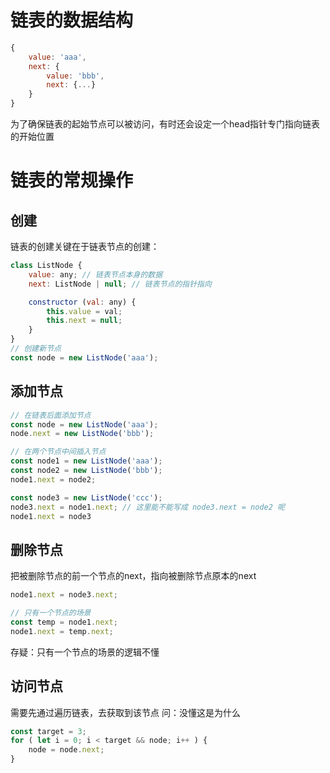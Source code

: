 # 链表的数据结构
```js
{
    value: 'aaa',
    next: {
        value: 'bbb',
        next: {...}
    }
}
```
为了确保链表的起始节点可以被访问，有时还会设定一个head指针专门指向链表的开始位置

# 链表的常规操作
## 创建
链表的创建关键在于链表节点的创建：
```js
class ListNode {
    value: any; // 链表节点本身的数据
    next: ListNode | null; // 链表节点的指针指向

    constructor (val: any) {
        this.value = val;
        this.next = null;
    }
}
// 创建新节点
const node = new ListNode('aaa');
```
## 添加节点
```js
// 在链表后面添加节点
const node = new ListNode('aaa');
node.next = new ListNode('bbb');

// 在两个节点中间插入节点
const node1 = new ListNode('aaa');
const node2 = new ListNode('bbb');
node1.next = node2;

const node3 = new ListNode('ccc');
node3.next = node1.next; // 这里能不能写成 node3.next = node2 呢
node1.next = node3
```
## 删除节点
把被删除节点的前一个节点的next，指向被删除节点原本的next
```js
node1.next = node3.next;

// 只有一个节点的场景
const temp = node1.next;
node1.next = temp.next;
```
存疑：只有一个节点的场景的逻辑不懂

## 访问节点
需要先通过遍历链表，去获取到该节点
问：没懂这是为什么
```js
const target = 3;
for ( let i = 0; i < target && node; i++ ) {
    node = node.next;
}
```